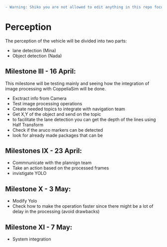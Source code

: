 
```diff
- Warning: Shiko you are not allowed to edit anything in this repo focus on your tasks thank you.
```

# Perception

The perception of the vehicle will be divided into two parts: 
- lane detection (Mina)
- Object detection (Nada)


## Milestone III - 16 April:
This milestone will be testing mainly and seeing how the integration of image processing with CoppeliaSim will be done.
- Exctract info from Camera
- Test image processing operations
- Create needed topics to integrate with navigation team 
- Get X,Y of the object and send on the topic
- to facilitate the lane detection you can get the depth of the lines using Half Transform
- Check if the aruco markers can be detected
- look for already made packages that can be


## Milestones IX -  23 April:
- Commnunicate with the plannign team
- Take an action based on the processed frames 
- invistigate YOLO 

## Milestone X - 3 May:
- Modify Yolo
- Check how to make the operation faster since there might be a lot of delay in the processing (avoid drawbacks) 

## Milestone XI - 7 May:
- System integration

